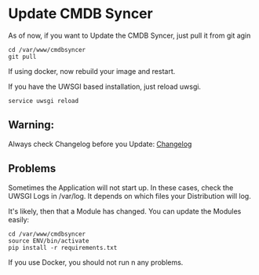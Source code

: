 # Update CMDB Syncer

As of now, if you want to Update the CMDB Syncer, just pull it from git agin

```
cd /var/www/cmdbsyncer
git pull
```

If using docker, now rebuild your image and restart.

If you have the UWSGI based installation, just reload uwsgi.

```
service uwsgi reload
```

## Warning:
Always check Changelog before you Update:
[Changelog](/updates/changelog)


## Problems
Sometimes the Application will not start up. In these cases, check the UWSGI Logs in /var/log.
It depends on which files your Distribution will log.

It's likely, then that a Module has changed. You can update the Modules easily:

```
cd /var/www/cmdbsyncer
source ENV/bin/activate
pip install -r requirements.txt
```

If you use Docker, you should not run n any problems. 

